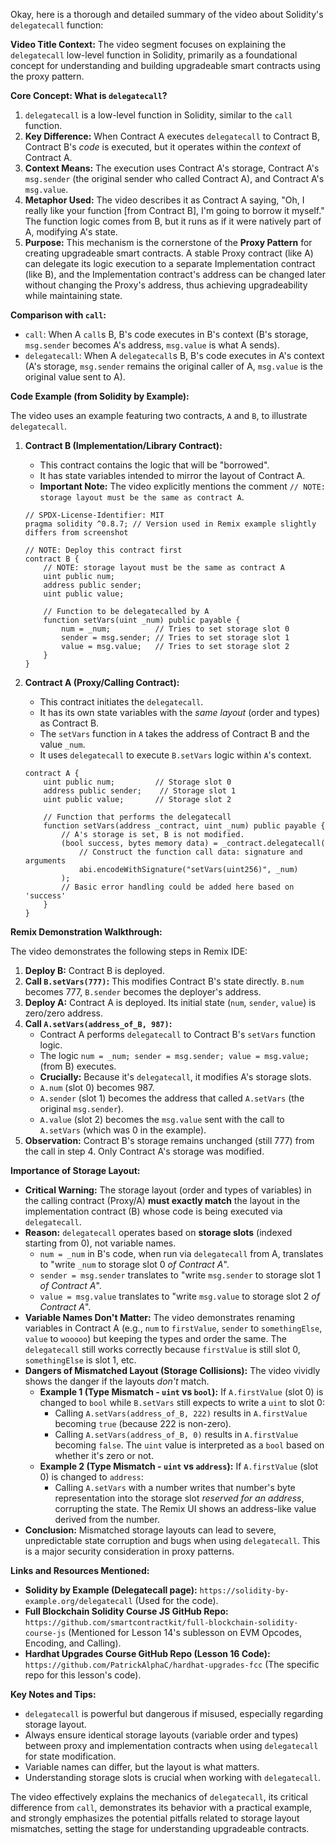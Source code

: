 Okay, here is a thorough and detailed summary of the video about Solidity's `delegatecall` function:

**Video Title Context:** The video segment focuses on explaining the `delegatecall` low-level function in Solidity, primarily as a foundational concept for understanding and building upgradeable smart contracts using the proxy pattern.

**Core Concept: What is `delegatecall`?**

1.  `delegatecall` is a low-level function in Solidity, similar to the `call` function.
2.  **Key Difference:** When Contract A executes `delegatecall` to Contract B, Contract B's *code* is executed, but it operates within the *context* of Contract A.
3.  **Context Means:** The execution uses Contract A's storage, Contract A's `msg.sender` (the original sender who called Contract A), and Contract A's `msg.value`.
4.  **Metaphor Used:** The video describes it as Contract A saying, "Oh, I really like your function [from Contract B], I'm going to borrow it myself." The function logic comes from B, but it runs as if it were natively part of A, modifying A's state.
5.  **Purpose:** This mechanism is the cornerstone of the **Proxy Pattern** for creating upgradeable smart contracts. A stable Proxy contract (like A) can delegate its logic execution to a separate Implementation contract (like B), and the Implementation contract's address can be changed later without changing the Proxy's address, thus achieving upgradeability while maintaining state.

**Comparison with `call`:**

*   `call`: When A `call`s B, B's code executes in B's context (B's storage, `msg.sender` becomes A's address, `msg.value` is what A sends).
*   `delegatecall`: When A `delegatecall`s B, B's code executes in A's context (A's storage, `msg.sender` remains the original caller of A, `msg.value` is the original value sent to A).

**Code Example (from Solidity by Example):**

The video uses an example featuring two contracts, `A` and `B`, to illustrate `delegatecall`.

1.  **Contract B (Implementation/Library Contract):**
    *   This contract contains the logic that will be "borrowed".
    *   It has state variables intended to mirror the layout of Contract A.
    *   **Important Note:** The video explicitly mentions the comment `// NOTE: storage layout must be the same as contract A`.

    ```solidity
    // SPDX-License-Identifier: MIT
    pragma solidity ^0.8.7; // Version used in Remix example slightly differs from screenshot

    // NOTE: Deploy this contract first
    contract B {
        // NOTE: storage layout must be the same as contract A
        uint public num;
        address public sender;
        uint public value;

        // Function to be delegatecalled by A
        function setVars(uint _num) public payable {
            num = _num;          // Tries to set storage slot 0
            sender = msg.sender; // Tries to set storage slot 1
            value = msg.value;   // Tries to set storage slot 2
        }
    }
    ```

2.  **Contract A (Proxy/Calling Contract):**
    *   This contract initiates the `delegatecall`.
    *   It has its own state variables with the *same layout* (order and types) as Contract B.
    *   The `setVars` function in `A` takes the address of Contract B and the value `_num`.
    *   It uses `delegatecall` to execute `B.setVars` logic within `A`'s context.

    ```solidity
    contract A {
        uint public num;         // Storage slot 0
        address public sender;    // Storage slot 1
        uint public value;       // Storage slot 2

        // Function that performs the delegatecall
        function setVars(address _contract, uint _num) public payable {
            // A's storage is set, B is not modified.
            (bool success, bytes memory data) = _contract.delegatecall(
                // Construct the function call data: signature and arguments
                abi.encodeWithSignature("setVars(uint256)", _num)
            );
            // Basic error handling could be added here based on 'success'
        }
    }
    ```

**Remix Demonstration Walkthrough:**

The video demonstrates the following steps in Remix IDE:

1.  **Deploy B:** Contract B is deployed.
2.  **Call `B.setVars(777)`:** This modifies Contract B's state directly. `B.num` becomes 777, `B.sender` becomes the deployer's address.
3.  **Deploy A:** Contract A is deployed. Its initial state (`num`, `sender`, `value`) is zero/zero address.
4.  **Call `A.setVars(address_of_B, 987)`:**
    *   Contract A performs `delegatecall` to Contract B's `setVars` function logic.
    *   The logic `num = _num; sender = msg.sender; value = msg.value;` (from B) executes.
    *   **Crucially:** Because it's `delegatecall`, it modifies A's storage slots.
    *   `A.num` (slot 0) becomes 987.
    *   `A.sender` (slot 1) becomes the address that called `A.setVars` (the original `msg.sender`).
    *   `A.value` (slot 2) becomes the `msg.value` sent with the call to `A.setVars` (which was 0 in the example).
5.  **Observation:** Contract B's storage remains unchanged (still 777) from the call in step 4. Only Contract A's storage was modified.

**Importance of Storage Layout:**

*   **Critical Warning:** The storage layout (order and types of variables) in the calling contract (Proxy/A) **must exactly match** the layout in the implementation contract (B) whose code is being executed via `delegatecall`.
*   **Reason:** `delegatecall` operates based on **storage slots** (indexed starting from 0), not variable names.
    *   `num = _num` in B's code, when run via `delegatecall` from A, translates to "write `_num` to storage slot 0 *of Contract A*".
    *   `sender = msg.sender` translates to "write `msg.sender` to storage slot 1 *of Contract A*".
    *   `value = msg.value` translates to "write `msg.value` to storage slot 2 *of Contract A*".
*   **Variable Names Don't Matter:** The video demonstrates renaming variables in Contract A (e.g., `num` to `firstValue`, `sender` to `somethingElse`, `value` to `wooooo`) but keeping the types and order the same. The `delegatecall` still works correctly because `firstValue` is still slot 0, `somethingElse` is slot 1, etc.
*   **Dangers of Mismatched Layout (Storage Collisions):** The video vividly shows the danger if the layouts *don't* match.
    *   **Example 1 (Type Mismatch - `uint` vs `bool`):** If `A.firstValue` (slot 0) is changed to `bool` while `B.setVars` still expects to write a `uint` to slot 0:
        *   Calling `A.setVars(address_of_B, 222)` results in `A.firstValue` becoming `true` (because 222 is non-zero).
        *   Calling `A.setVars(address_of_B, 0)` results in `A.firstValue` becoming `false`.
        The `uint` value is interpreted as a `bool` based on whether it's zero or not.
    *   **Example 2 (Type Mismatch - `uint` vs `address`):** If `A.firstValue` (slot 0) is changed to `address`:
        *   Calling `A.setVars` with a number writes that number's byte representation into the storage slot *reserved for an address*, corrupting the state. The Remix UI shows an address-like value derived from the number.
*   **Conclusion:** Mismatched storage layouts can lead to severe, unpredictable state corruption and bugs when using `delegatecall`. This is a major security consideration in proxy patterns.

**Links and Resources Mentioned:**

*   **Solidity by Example (Delegatecall page):** `https://solidity-by-example.org/delegatecall` (Used for the code).
*   **Full Blockchain Solidity Course JS GitHub Repo:** `https://github.com/smartcontractkit/full-blockchain-solidity-course-js` (Mentioned for Lesson 14's sublesson on EVM Opcodes, Encoding, and Calling).
*   **Hardhat Upgrades Course GitHub Repo (Lesson 16 Code):** `https://github.com/PatrickAlphaC/hardhat-upgrades-fcc` (The specific repo for this lesson's code).

**Key Notes and Tips:**

*   `delegatecall` is powerful but dangerous if misused, especially regarding storage layout.
*   Always ensure identical storage layouts (variable order and types) between proxy and implementation contracts when using `delegatecall` for state modification.
*   Variable names can differ, but the layout is what matters.
*   Understanding storage slots is crucial when working with `delegatecall`.

The video effectively explains the mechanics of `delegatecall`, its critical difference from `call`, demonstrates its behavior with a practical example, and strongly emphasizes the potential pitfalls related to storage layout mismatches, setting the stage for understanding upgradeable contracts.